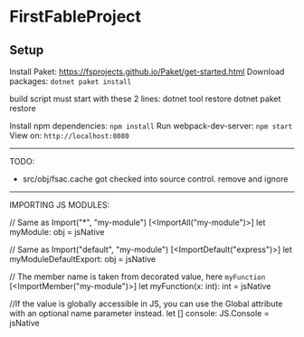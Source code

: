 # FirstFableProject

## Setup
Install Paket: https://fsprojects.github.io/Paket/get-started.html
Download packages: `dotnet paket install`

build script must start with these 2 lines:
dotnet tool restore
dotnet paket restore

Install npm dependencies: `npm install`
Run webpack-dev-server: `npm start`
View on: `http://localhost:8080`

__________________________________________________
TODO:
  * src/obj/fsac.cache got checked into source control. remove and ignore

__________________________________________________
IMPORTING JS MODULES:

// Same as Import("*", "my-module")
[<ImportAll("my-module")>]
let myModule: obj = jsNative

// Same as Import("default", "my-module")
[<ImportDefault("express")>]
let myModuleDefaultExport: obj = jsNative

// The member name is taken from decorated value, here `myFunction`
[<ImportMember("my-module")>]
let myFunction(x: int): int = jsNative

//If the value is globally accessible in JS, you can use the Global attribute with an optional name parameter instead.
 let [<Global>] console: JS.Console = jsNative